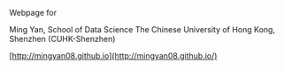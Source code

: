 Webpage for 

Ming Yan,
School of Data Science
The Chinese University of Hong Kong, Shenzhen (CUHK-Shenzhen)

[http://mingyan08.github.io](http://mingyan08.github.io/)

